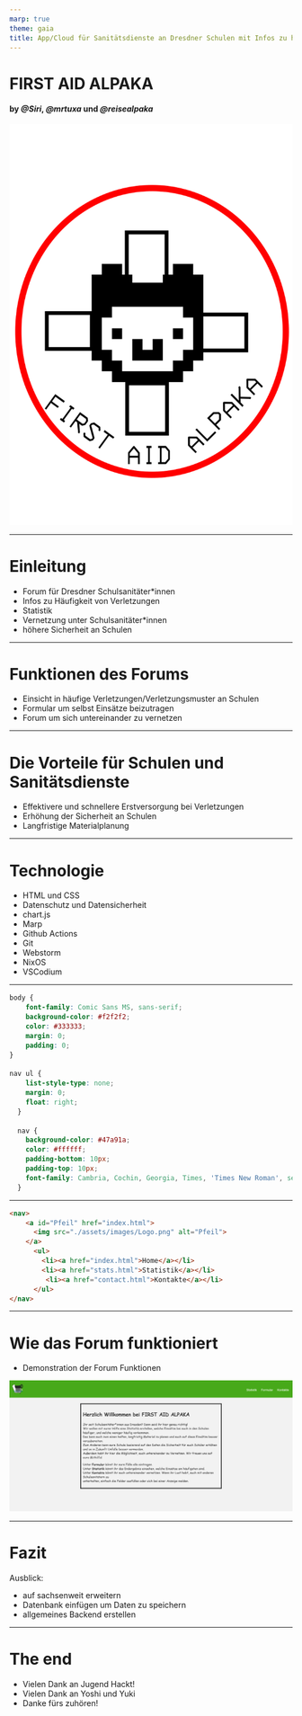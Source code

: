 ```yaml
---
marp: true
theme: gaia
title: App/Cloud für Sanitätsdienste an Dresdner Schulen mit Infos zu häufigen Verletzungen/Verletzungsmustern
---
```


# FIRST AID ALPAKA
#### by *@Siri*, *@mrtuxa* und *@reisealpaka*


![width:350px](assets/images/Logo.png)

---

# Einleitung

- Forum für Dresdner Schulsanitäter*innen
- Infos zu Häufigkeit von Verletzungen 
- Statistik
- Vernetzung unter Schulsanitäter*innen
- höhere Sicherheit an Schulen

---

# Funktionen des Forums

- Einsicht in häufige Verletzungen/Verletzungsmuster an Schulen
- Formular um selbst Einsätze beizutragen
- Forum um sich untereinander zu vernetzen

---

# Die Vorteile für Schulen und Sanitätsdienste

- Effektivere und schnellere Erstversorgung bei Verletzungen
- Erhöhung der Sicherheit an Schulen
- Langfristige Materialplanung

---

# Technologie

- HTML und CSS
- Datenschutz und Datensicherheit
- chart.js
- Marp
- Github Actions
- Git
- Webstorm
- NixOS
- VSCodium

---

```css
body {
    font-family: Comic Sans MS, sans-serif;
    background-color: #f2f2f2;
    color: #333333;
    margin: 0;
    padding: 0;
}

nav ul {
    list-style-type: none;
    margin: 0;
    float: right;
  }
  
  nav {
    background-color: #47a91a;
    color: #ffffff;
    padding-bottom: 10px;
    padding-top: 10px;
    font-family: Cambria, Cochin, Georgia, Times, 'Times New Roman', serif
  } 
```

---

```html
<nav>
	<a id="Pfeil" href="index.html">
      <img src="./assets/images/Logo.png" alt="Pfeil">
    </a>
      <ul>
        <li><a href="index.html">Home</a></li>
        <li><a href="stats.html">Statistik</a></li>
		 <li><a href="contact.html">Kontakte</a></li>
      </ul>
</nav>
```

---

# Wie das Forum funktioniert

- Demonstration der Forum Funktionen

![width:1048px](first_aid_alpaka_home.png)

---

# Fazit

 Ausblick:
 - auf sachsenweit erweitern
 - Datenbank einfügen um Daten zu speichern
 - allgemeines Backend erstellen

---

# The end
- Vielen Dank an Jugend Hackt!
- Vielen Dank an Yoshi und Yuki
- Danke fürs zuhören!